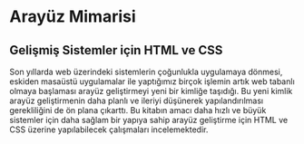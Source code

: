 # Arayüz Mimarisi
## Gelişmiş Sistemler için HTML ve CSS

Son yıllarda web üzerindeki sistemlerin çoğunlukla uygulamaya dönmesi, eskiden masaüstü uygulamalar ile yaptığımız birçok işlemin artık web tabanlı olmaya başlaması arayüz geliştirmeyi yeni bir kimliğe taşıdığı. Bu yeni kimlik arayüz geliştirmenin daha planlı ve ileriyi düşünerek yapılandırılması gerekliliğini de ön plana çıkarttı. Bu kitabın amacı daha hızlı ve büyük sistemler için daha sağlam bir yapıya sahip arayüz geliştirme için HTML ve CSS üzerine yapılabilecek çalışmaları incelemektedir. 
